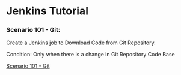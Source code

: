 # Jenkins Tutorial

### Scenario 101 - Git:
Create a Jenkins job to Download Code from Git Repository.

Condition: Only when there is a change in Git Repository Code Base

[Scenario 101 - Git](https://github.com/starlord-dixon/Jenkins-Git-Plugin-Tutorial/blob/master/Scenario%20101%20-%20Git/README.md)








